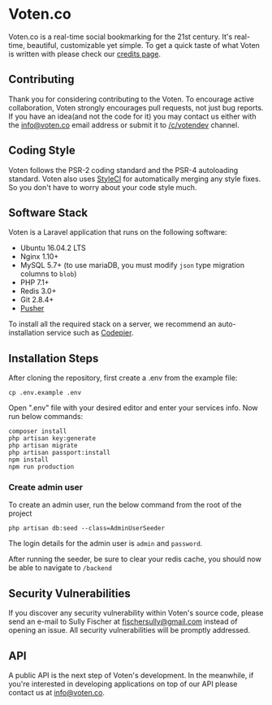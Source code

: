 # Voten.co

Voten.co is a real-time social bookmarking for the 21st century. It's real-time, beautiful, customizable yet simple. To get a quick taste of what Voten is written with please check our [credits page](https://voten.co/credits).

## Contributing

Thank you for considering contributing to the Voten. To encourage active collaboration, Voten strongly encourages pull requests, not just bug reports. If you have an idea(and not the code for it) you may contact us either with the info@voten.co email address or submit it to [/c/votendev](https://voten.co/c/votendev) channel.

## Coding Style

Voten follows the PSR-2 coding standard and the PSR-4 autoloading standard. Voten also uses [StyleCI](https://styleci.io) for automatically merging any style fixes. So you don't have to worry about your code style much.

## Software Stack

Voten is a Laravel application that runs on the following software:

- Ubuntu 16.04.2 LTS
- Nginx 1.10+
- MySQL 5.7+ (to use mariaDB, you must modify `json` type migration columns to `blob`)
- PHP 7.1+
- Redis 3.0+
- Git 2.8.4+
- [Pusher](https://pusher.com/)

To install all the required stack on a server, we recommend an auto-installation service such as [Codepier](https://codepier.io/).

## Installation Steps

After cloning the repository, first create a .env from the example file:

```
cp .env.example .env
```

Open ".env" file with your desired editor and enter your services info.
Now run below commands:

```
composer install
php artisan key:generate
php artisan migrate
php artisan passport:install
npm install
npm run production
```

### Create admin user

To create an admin user, run the below command from the root of the project

```
php artisan db:seed --class=AdminUserSeeder
```

The login details for the admin user is `admin` and `password`.

After running the seeder, be sure to clear your redis cache, you should now be able to navigate to `/backend`

## Security Vulnerabilities

If you discover any security vulnerability within Voten's source code, please send an e-mail to Sully Fischer at fischersully@gmail.com instead of opening an issue. All security vulnerabilities will be promptly addressed.

## API

A public API is the next step of Voten's development. In the meanwhile, if you're interested in developing applications on top of our API please contact us at info@voten.co.